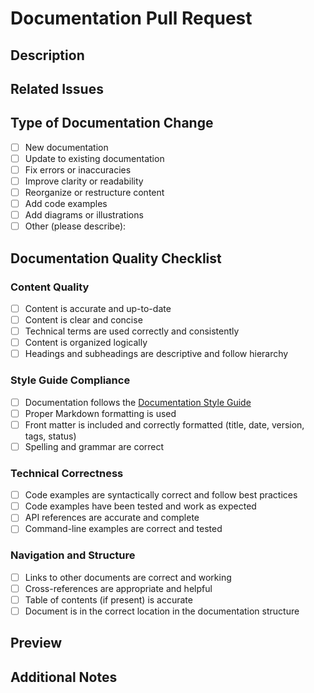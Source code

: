 # Documentation Pull Request

## Description

<!-- Provide a brief description of the documentation changes in this PR -->

## Related Issues

<!-- Link to any related issues using the format: Fixes #123, Addresses #456 -->

## Type of Documentation Change

<!-- Mark the appropriate option(s) with an "x" -->

- [ ] New documentation
- [ ] Update to existing documentation
- [ ] Fix errors or inaccuracies
- [ ] Improve clarity or readability
- [ ] Reorganize or restructure content
- [ ] Add code examples
- [ ] Add diagrams or illustrations
- [ ] Other (please describe):

## Documentation Quality Checklist

<!-- Verify that your changes meet our documentation standards -->

### Content Quality

- [ ] Content is accurate and up-to-date
- [ ] Content is clear and concise
- [ ] Technical terms are used correctly and consistently
- [ ] Content is organized logically
- [ ] Headings and subheadings are descriptive and follow hierarchy

### Style Guide Compliance

- [ ] Documentation follows the [Documentation Style Guide](../../docs/policies/documentation_style_guide.md)
- [ ] Proper Markdown formatting is used
- [ ] Front matter is included and correctly formatted (title, date, version, tags, status)
- [ ] Spelling and grammar are correct

### Technical Correctness

- [ ] Code examples are syntactically correct and follow best practices
- [ ] Code examples have been tested and work as expected
- [ ] API references are accurate and complete
- [ ] Command-line examples are correct and tested

### Navigation and Structure

- [ ] Links to other documents are correct and working
- [ ] Cross-references are appropriate and helpful
- [ ] Table of contents (if present) is accurate
- [ ] Document is in the correct location in the documentation structure

## Preview

<!-- If applicable, provide a link to a preview of the documentation changes -->

## Additional Notes

<!-- Add any other information about the documentation changes here -->